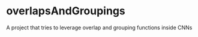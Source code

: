 # overlapsAndGroupings
 A project that tries to leverage overlap and grouping functions inside CNNs
